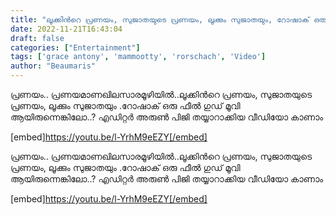 ```yaml
---
title: "ലൂക്കിൻറെ പ്രണയം, സുജാതയുടെ പ്രണയം, ലൂക്കും സുജാതയും, റോഷാക് ഒരു ഫീൽ ഗുഡ് മൂവി ആയിരുന്നെങ്കിലോ..? "
date: 2022-11-21T16:43:04
draft: false
categories: ["Entertainment"]
tags: ['grace antony', 'mammootty', 'rorschach', 'Video']
author: "Beaumaris"
---
```


<div dir="auto">പ്രണയം.. പ്രണയമാണഖിലസാരമൂഴിയിൽ..ലൂക്കിൻറെ പ്രണയം, സുജാതയുടെ പ്രണയം, ലൂക്കും സുജാതയും .റോഷാക് ഒരു ഫീൽ ഗുഡ് മൂവി ആയിരുന്നെങ്കിലോ..? എഡിറ്റർ അരുൺ പിജി തയ്യാറാക്കിയ വീഡിയോ കാണാം</div>
<div dir="auto"></div>
<div dir="auto">

[embed]https://youtu.be/l-YrhM9eEZY[/embed]

</div>
പ്രണയം.. പ്രണയമാണഖിലസാരമൂഴിയിൽ..ലൂക്കിൻറെ പ്രണയം, സുജാതയുടെ പ്രണയം, ലൂക്കും സുജാതയും .റോഷാക് ഒരു ഫീൽ ഗുഡ് മൂവി ആയിരുന്നെങ്കിലോ..? എഡിറ്റർ അരുൺ പിജി തയ്യാറാക്കിയ വീഡിയോ കാണാം

[embed]https://youtu.be/l-YrhM9eEZY[/embed] 
